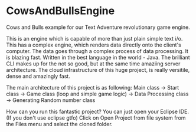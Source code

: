 # CowsAndBullsEngine
Cows and Bulls example for our Text Adventure revolutionary game engine.

This is an engine which is capable of more than just plain simple text i/o.
This has a complex engine, which renders data directly onto the client's computer.
The data goes through a complex process of data processing.
It is blazing fast. Written in the best language in the world - Java.
The brilliant CLI makes up for the not so good, but at the same time amaziing
server architecture.
The cloud infrastructure of this huge project, is really versitile, dense and amazingly fast.

The main architecture of this project is as following:
Main class -> Start class -> Game class (loop and simple game logic) -> Data Processing class -> Generating Random number class

How can you run this fantastic project?
You can just open your Eclipse IDE. (If you don't use eclipse gtfo)
Click on Open Project from file system from the Files menu and select the cloned folder.
